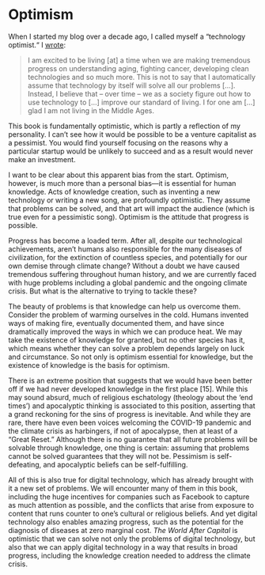 # Optimism

When I started my blog over a decade ago, I called myself a “technology optimist.“ I [wrote](http://continuations.com/post/27777558/technology-optimist):
 
> I am excited to be living [at] a time when we are making tremendous progress on understanding aging, fighting cancer, developing clean technologies and so much more. This is not to say that I automatically assume that technology by itself will solve all our problems […]. Instead, I believe that – over time – we as a society figure out how to use technology to […] improve our standard of living. I for one am […] glad I am not living in the Middle Ages.

This book is fundamentally optimistic, which is partly a reflection of my personality. I can’t see how it would be possible to be a venture capitalist as a pessimist. You would find yourself focusing on the reasons why a particular startup would be unlikely to succeed and as a result would never make an investment. 

I want to be clear about this apparent bias from the start. Optimism, however, is much more than a personal bias—it is essential for human knowledge. Acts of knowledge creation, such as inventing a new technology or writing a new song, are profoundly optimistic. They assume that problems can be solved, and that art will impact the audience (which is true even for a pessimistic song). Optimism is the attitude that progress is possible.

Progress has become a loaded term. After all, despite our technological achievements, aren’t humans also responsible for the many diseases of civilization, for the extinction of countless species, and potentially for our own demise through climate change? Without a doubt we have caused tremendous suffering throughout human history, and we are currently faced with huge problems including a global pandemic and the ongoing climate crisis. But what is the alternative to trying to tackle these?

The beauty of problems is that knowledge can help us overcome them. Consider the problem of warming ourselves in the cold. Humans invented ways of making fire, eventually documented them, and have since dramatically improved the ways in which we can produce heat. We may take the existence of knowledge for granted, but no other species has it, which means whether they can solve a problem depends largely on luck and circumstance. So not only is optimism essential for knowledge, but the existence of knowledge is the basis for optimism. 

There is an extreme position that suggests that we would have been better off if we had never developed knowledge in the first place [15]. While this may sound absurd, much of religious eschatology (theology about the ‘end times’) and apocalyptic thinking is associated to this position, asserting that a grand reckoning for the sins of progress is inevitable. And while they are rare, there have even been voices welcoming the COVID-19 pandemic and the climate crisis as harbingers, if not of apocalypse, then at least of a “Great Reset.” Although there is no guarantee that all future problems will be solvable through knowledge, one thing is certain: assuming that problems cannot be solved guarantees that they will not be. Pessimism is self-defeating, and apocalyptic beliefs can be self-fulfilling.

All of this is also true for digital technology, which has already brought with it a new set of problems. We will encounter many of them in this book, including the huge incentives for companies such as Facebook to capture as much attention as possible, and the conflicts that arise from exposure to content that runs counter to one’s cultural or religious beliefs. And yet digital technology also enables amazing progress, such as the potential for the diagnosis of diseases at zero marginal cost. *The World After Capital* is optimistic that we can solve not only the problems of digital technology, but also that we can apply digital technology in a way that results in broad progress, including the knowledge creation needed to address the climate crisis. 
